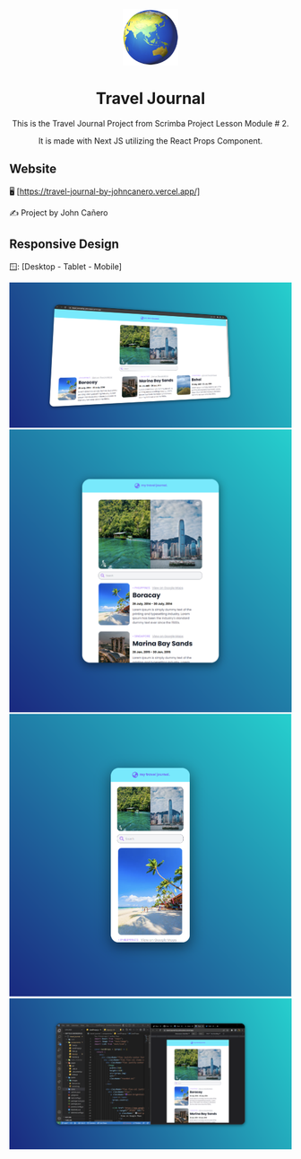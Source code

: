 <!-- markdownlint-configure-file {
  "MD013": {
    "code_blocks": false,
    "tables": false
  },
  "MD033": false,
  "MD041": false
} -->

<div align="center">
  <a href="https://travel-journal-by-johncanero.vercel.app/" target="_blank">
    <img alt="travel-journal" height="100" src="./public/favicon.ico"/>
  </a>
</div>

<div align="center">

# Travel Journal

This is the Travel Journal Project from Scrimba Project Lesson Module # 2.

It is made with Next JS utilizing the React Props Component.

</div>

## Website

🖥️ [https://travel-journal-by-johncanero.vercel.app/]

✍️ Project by John Cañero

## Responsive Design

🪟: [Desktop - Tablet - Mobile]

![Desktop View - Travel Journal](./public/images/responsive/desktopView.jpg)
![Tablet View - Travel Journal](./public/images/responsive/tabletView.jpg)
![Mobile View - Travel Journal](./public/images/responsive/mobileView.png)
![Code View - Travel Journal](./public/images/responsive/codeView.jpg)
